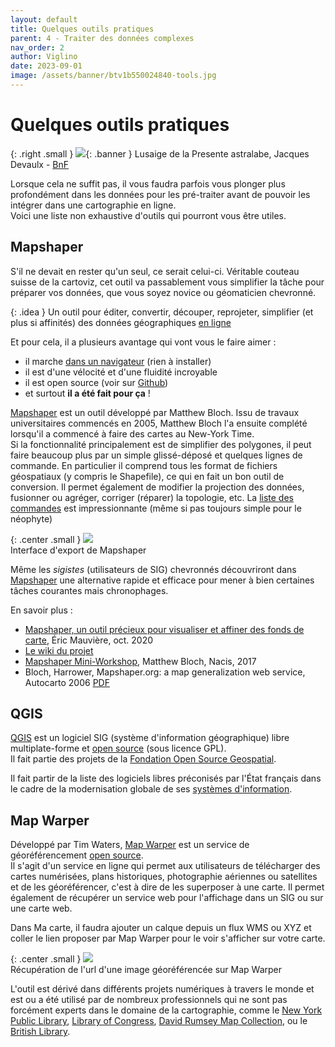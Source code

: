 ```yaml
---
layout: default
title: Quelques outils pratiques
parent: 4 - Traiter des données complexes
nav_order: 2
author: Viglino
date: 2023-09-01
image: /assets/banner/btv1b550024840-tools.jpg
---
```

# Quelques outils pratiques

{: .right .small }
![](/Macarte-MI/assets/banner/btv1b550024840-tools.jpg){: .banner }
Lusaige de la Presente astralabe, Jacques Devaulx - [BnF](https://gallica.bnf.fr/ark:/12148/btv1b550024840/f56.item)

Lorsque cela ne suffit pas, il vous faudra parfois vous plonger plus profondément dans les données pour les pré-traiter avant de pouvoir les intégrer dans une cartographie en ligne.   
Voici une liste non exhaustive d'outils qui pourront vous être utiles.

## Mapshaper

S'il ne devait en rester qu'un seul, ce serait celui-ci. Véritable couteau suisse de la cartoviz, cet outil va passablement vous simplifier la tâche pour préparer vos données, que vous soyez novice ou géomaticien chevronné.

{: .idea }
Un outil pour éditer, convertir, découper, reprojeter, simplifier (et plus si affinités) des données géographiques [en ligne](https://mapshaper.org/)

Et pour cela, il a plusieurs avantage qui vont vous le faire aimer :
* il marche [dans un navigateur](https://mapshaper.org/) (rien à installer)
* il est d'une vélocité et d'une fluidité incroyable
* il est open source (voir sur [Github](https://github.com/mbloch/mapshaper)) 
* et surtout **il a été fait pour ça** !

[Mapshaper](https://mapshaper.org/) est un outil développé par Matthew Bloch. Issu de travaux universitaires commencés en 2005, Matthew Bloch l'a ensuite complété lorsqu'il a commencé à faire des cartes au New-York Time.   
Si la fonctionnalité principalement est de simplifier des polygones, il peut faire beaucoup plus par un simple glissé-déposé et quelques lignes de commande. En particulier il comprend tous les format de fichiers géospatiaux (y compris le Shapefile), ce qui en fait un bon outil de conversion. Il permet également de modifier la projection des données, fusionner ou agréger, corriger (réparer) la topologie, etc. La [liste des commandes](https://github.com/mbloch/mapshaper/wiki/Command-Reference) est impressionnante (même si pas toujours simple pour le néophyte)

{: .center .small }
![](/Macarte-MI/assets/img/ch4.2-mapshaper.png)   
Interface d'export de Mapshaper

Même les *sigistes* (utilisateurs de SIG) chevronnés découvriront dans [Mapshaper](https://mapshaper.org/) une alternative rapide et efficace pour mener à bien certaines tâches courantes mais chronophages.

En savoir plus :
* [Mapshaper, un outil précieux pour visualiser et affiner des fonds de carte](https://www.icem7.fr/cartographie/mapshaper-visualiser-et-affiner-des-fonds-de-carte-en-ligne/), Éric Mauvière, oct. 2020
* [Le wiki du projet](https://github.com/mbloch/mapshaper/wiki)
* [Mapshaper Mini-Workshop](https://www.youtube.com/watch?v=X-CGAS4YaPA), Matthew Bloch, Nacis, 2017
* Bloch, Harrower, Mapshaper.org: a map generalization web service, Autocarto  2006 [PDF](https://www.cartogis.org/docs/proceedings/2006/bloch_harrower.pdf)

## QGIS

[QGIS](https://www.qgis.org/fr/site/) est un logiciel SIG (système d'information géographique) libre multiplate-forme et [open source](https://github.com/qgis/QGIS) (sous licence GPL).   
Il fait partie des projets de la [Fondation Open Source Geospatial](https://fr.wikipedia.org/wiki/Open_Source_Geospatial_Foundation).

Il fait partir de la liste des logiciels libres préconisés par l'État français dans le cadre de la modernisation globale de ses [systèmes d'information](https://fr.wikipedia.org/wiki/Socle_interminist%C3%A9riel_de_logiciels_libres).

## Map Warper

Développé par Tim Waters, [Map Warper](https://mapwarper.net/) est un service de géoréférencement [open source](https://github.com/timwaters/mapwarper).   
Il s'agit d'un service en ligne qui permet aux utilisateurs de télécharger des cartes numérisées, plans historiques, photographie aériennes ou satellites et de les géoréférencer, c'est à dire de les superposer à une carte. Il permet également de récupérer un service web pour l'affichage dans un SIG ou sur une carte web.

Dans Ma carte, il faudra ajouter un calque depuis un flux WMS ou XYZ et coller le lien proposer par Map Warper pour le voir s'afficher sur votre carte.

{: .center .small }
![](/Macarte-MI/assets/img/ch4.2-mapshaper.png)   
Récupération de l'url d'une image géoréférencée sur Map Warper

L'outil est dérivé dans différents projets numériques à travers le monde et est ou a été utilisé par de nombreux professionnels qui ne sont pas forcément experts dans le domaine de la cartographie, comme le [New York Public Library](https://digitalcollections.nypl.org/collections/lane/maps-atlases), [Library of Congress](https://www.loc.gov/maps/collections/), [David Rumsey Map Collection](https://www.davidrumsey.com/), ou le [British Library](https://www.bl.uk/subjects/maps).